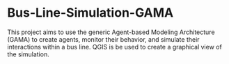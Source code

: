 # Bus-Line-Simulation-GAMA
This project aims to use the generic Agent-based Modeling Architecture (GAMA) to create agents, monitor their behavior, and simulate their interactions within a bus line. QGIS is be used to create a graphical view of the simulation.
